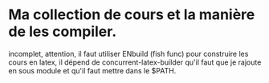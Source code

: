 # Ma collection de cours et la manière de les compiler.

incomplet, attention, il faut utiliser ENbuild (fish func) pour construire les cours en latex, il dépend de concurrent-latex-builder qu'il faut que je rajoute en sous module et qu'il faut mettre dans le $PATH.